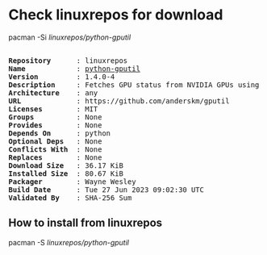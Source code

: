 # Check linuxrepos for download

pacman -Si *linuxrepos/python-gputil*

<div class="highlight"><pre class="highlight"><text>
<b>Repository</b>      : linuxrepos
<b>Name</b>            : <a href="../../x86_64/python-gputil-1.4.0-4-any.pkg.tar.zst">python-gputil</a>
<b>Version</b>         : 1.4.0-4
<b>Description</b>     : Fetches GPU status from NVIDIA GPUs using nvidia-smi
<b>Architecture</b>    : any
<b>URL</b>             : https://github.com/anderskm/gputil
<b>Licenses</b>        : MIT
<b>Groups</b>          : None
<b>Provides</b>        : None
<b>Depends On</b>      : python
<b>Optional Deps</b>   : None
<b>Conflicts With</b>  : None
<b>Replaces</b>        : None
<b>Download Size</b>   : 36.17 KiB
<b>Installed Size</b>  : 80.67 KiB
<b>Packager</b>        : Wayne Wesley <wayne6324@gmail.com>
<b>Build Date</b>      : Tue 27 Jun 2023 09:02:30 UTC
<b>Validated By</b>    : SHA-256 Sum
</text></pre></div>

## How to install from linuxrepos

pacman -S *linuxrepos/python-gputil*
